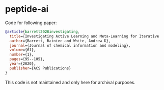 # peptide-ai


Code for following paper:
```bibtex
@article{barrett2020investigating,
  title={Investigating Active Learning and Meta-Learning for Iterative Peptide Design},
  author={Barrett, Rainier and White, Andrew D},
  journal={Journal of chemical information and modeling},
  volume={61},
  number={1},
  pages={95--105},
  year={2020},
  publisher={ACS Publications}
}
```

This code is not maintained and only here for archival purposes. 
